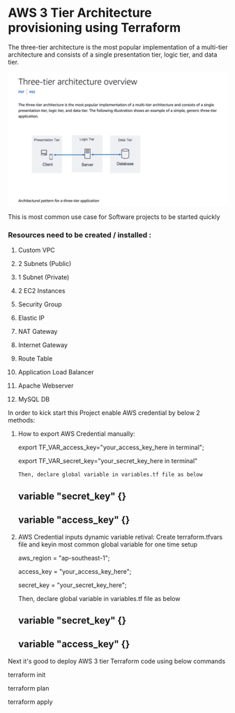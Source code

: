 # AWS 3 Tier Architecture provisioning using Terraform

The three-tier architecture is the most popular implementation of a multi-tier architecture and consists of a single presentation tier, logic tier, and data tier.

![Alt text](https://github.com/skramki/aws_3tier_architect_terraform/blob/40ff6850aa4760b924c205ecccaa0efa850c780d/3Tier%20Architect%20Overview.png)

This is most common use case for Software projects to be started quickly


### Resources need to be created / installed :

1) Custom VPC 

2) 2 Subnets (Public)

3) 1 Subnet (Private)

4) 2 EC2 Instances

5) Security Group

6) Elastic IP

7) NAT Gateway

8) Internet Gateway

9) Route Table

10) Application Load Balancer

11) Apache Webserver

12) MySQL DB

In order to kick start this Project enable AWS credential by below 2 methods:
1) How to export AWS Credential manually:

    export TF_VAR_access_key="your_access_key_here in terminal";
   
    export TF_VAR_secret_key="your_secret_key_here in terminal" 

       Then, declare global variable in variables.tf file as below
      ## variable "secret_key" {}
      ## variable "access_key" {}

3) AWS Credential inputs dynamic variable retival:
   Create terraform.tfvars file and keyin most common global variable for one time setup
   
      aws_region = "ap-southeast-1";
   
      access_key = "your_access_key_here";
   
      secret_key = "your_secret_key_here";

    Then, declare global variable in variables.tf file as below
    ## variable "secret_key" {}
    ## variable "access_key" {}


Next it's good to deploy AWS 3 tier Terraform code using below commands

terraform init

terraform plan

terraform apply
